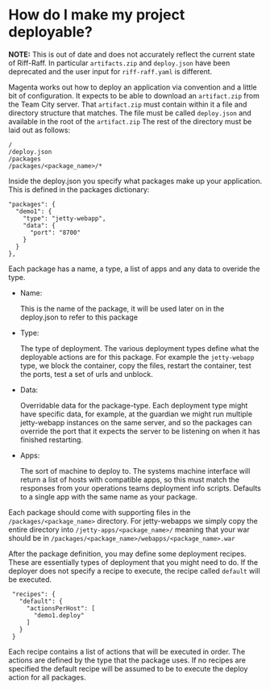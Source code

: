 <!--- next:cloud-deployable -->
How do I make my project deployable?
================

**NOTE:** This is out of date and does not accurately reflect the current state of Riff-Raff. In particular 
`artifacts.zip` and `deploy.json` have been deprecated and the user input for `riff-raff.yaml` is different.

Magenta works out how to deploy an application via convention and a little bit
of configuration.  It expects to be able to download an `artifact.zip` from the
Team City server.  That `artifact.zip` must contain within it a file and
directory structure that matches.  The file must be called `deploy.json` and
available in the root of the `artifact.zip` The rest of the directory must be
laid out as follows:

    /
    /deploy.json
    /packages
    /packages/<package_name>/*

Inside the deploy.json you specify what packages make up your application.  This
is defined in the packages dictionary:

    "packages": {
      "demo1": {
        "type": "jetty-webapp",
        "data": {
          "port": "8700"
        }
      }
    },

Each package has a name, a type, a list of apps and any data to overide the
type.

* Name:

  This is the name of the package, it will be used later on in the deploy.json
  to refer to this package

* Type:

  The type of deployment.  The various deployment types define what the deployable
  actions are for this package.  For example the `jetty-webapp` type, we block
  the container, copy the files, restart the container, test the ports, test a
  set of urls and unblock.

* Data:

  Overridable data for the package-type.  Each deployment type might have specific
  data, for example, at the guardian we might run multiple jetty-webapp
  instances on the same server, and so the packages can override the port that
  it expects the server to be listening on when it has finished restarting.

* Apps:

  The sort of machine to deploy to. The systems machine interface will return
  a list of hosts with compatible apps, so this must match the responses from
  your operations teams deployment info scripts. Defaults to a single app with
  the same name as your package.

Each package should come with supporting files in the
`/packages/<package_name>` directory.  For jetty-webapps we simply copy the
entire directory into `/jetty-apps/<package_name>/` meaning that your war
should be in `/packages/<package_name>/webapps/<package_name>.war`

After the package definition, you may define some deployment recipes.
These are essentially types of deployment that you might need to do.  If the
deployer does not specify a recipe to execute, the recipe called `default` will
be executed.

     "recipes": {
       "default": {
         "actionsPerHost": [
           "demo1.deploy"
         ]
       }
     }

Each recipe contains a list of actions that will be executed in order.  The
actions are defined by the type that the package uses.  If no recipes are specified
the default recipe will be assumed to be to execute the deploy action for all
packages.